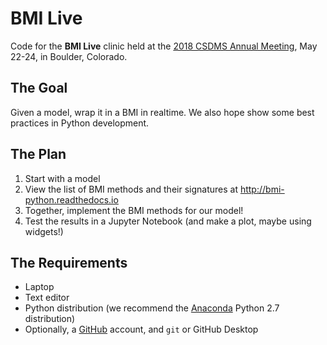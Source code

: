 # BMI Live

Code for the **BMI Live** clinic
held at the
[2018 CSDMS Annual Meeting](https://csdms.colorado.edu/wiki/Form:Annualmeeting2018),
May 22-24, in Boulder, Colorado.

## The Goal

Given a model, wrap it in a BMI in realtime.
We also hope show some best practices in Python development.

## The Plan

1. Start with a model
1. View the list of BMI methods and their signatures
   at http://bmi-python.readthedocs.io
1. Together, implement the BMI methods for our model!
1. Test the results in a Jupyter Notebook (and make a plot,
   maybe using widgets!)

## The Requirements

* Laptop
* Text editor
* Python distribution (we recommend the
  [Anaconda](https://www.continuum.io/downloads) Python 2.7
  distribution)
* Optionally, a [GitHub](https://github.com) account, and `git` or
  GitHub Desktop
